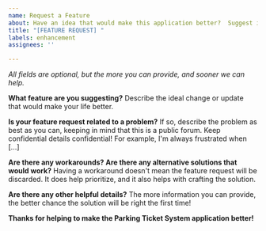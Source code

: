 ```yaml
---
name: Request a Feature
about: Have an idea that would make this application better?  Suggest it!
title: "[FEATURE REQUEST] "
labels: enhancement
assignees: ''

---
```


*All fields are optional, but the more you can provide, and sooner we can help.*

**What feature are you suggesting?**
Describe the ideal change or update that would make your life better.

**Is your feature request related to a problem?**
If so, describe the problem as best as you can, keeping in mind that this is a public forum. Keep confidential details confidential! For example, I'm always frustrated when [...]

**Are there any workarounds?  Are there any alternative solutions that would work?**
Having a workaround doesn't mean the feature request will be discarded. It does help prioritize, and it also helps with crafting the solution.

**Are there any other helpful details?**
The more information you can provide, the better chance the solution will be right the first time!

**Thanks for helping to make the Parking Ticket System application better!**
